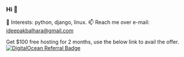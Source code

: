 ### Hi 👋

🔭 Interests: python, django, linux. 
📫 Reach me over e-mail: ideepakbalhara@gmail.com

Get $100 free hosting for 2 months, use the below link to avail the offer.
<a href="https://www.digitalocean.com/?refcode=682ba482bd9e&amp;utm_campaign=Referral_Invite&amp;utm_medium=Referral_Program&amp;utm_source=badge" target="_blank"><img alt="DigitalOcean Referral Badge" src="https://web-platforms.sfo2.digitaloceanspaces.com/WWW/Badge%203.svg" /></a>
